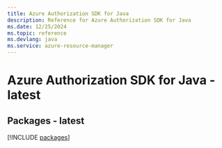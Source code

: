 ```yaml
---
title: Azure Authorization SDK for Java
description: Reference for Azure Authorization SDK for Java
ms.date: 12/25/2024
ms.topic: reference
ms.devlang: java
ms.service: azure-resource-manager
---
```

# Azure Authorization SDK for Java - latest
## Packages - latest
[!INCLUDE [packages](authorization-index.md)]